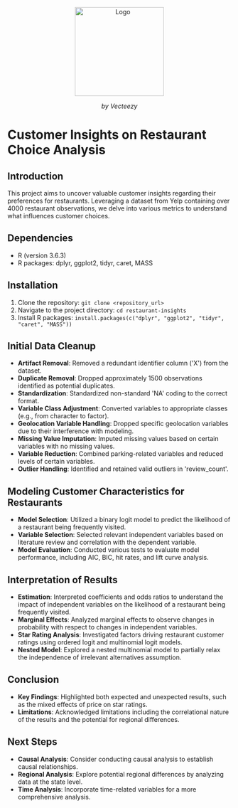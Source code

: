 <p align="center">
  <img src="https://static.vecteezy.com/system/resources/previews/027/127/559/non_2x/yelp-logo-yelp-icon-transparent-free-png.png" width = 200 alt="Logo">
</p>
<p align="center"><em>by Vecteezy</em></p>

# Customer Insights on Restaurant Choice Analysis

## Introduction
This project aims to uncover valuable customer insights regarding their preferences for restaurants. Leveraging a dataset from Yelp containing over 4000 restaurant observations, we delve into various metrics to understand what influences customer choices.

## Dependencies
- R (version 3.6.3)
- R packages: dplyr, ggplot2, tidyr, caret, MASS

## Installation
1. Clone the repository: `git clone <repository_url>`
2. Navigate to the project directory: `cd restaurant-insights`
3. Install R packages: `install.packages(c("dplyr", "ggplot2", "tidyr", "caret", "MASS"))`

   
## Initial Data Cleanup
- **Artifact Removal**: Removed a redundant identifier column ('X') from the dataset.
- **Duplicate Removal**: Dropped approximately 1500 observations identified as potential duplicates.
- **Standardization**: Standardized non-standard 'NA' coding to the correct format.
- **Variable Class Adjustment**: Converted variables to appropriate classes (e.g., from character to factor).
- **Geolocation Variable Handling**: Dropped specific geolocation variables due to their interference with modeling.
- **Missing Value Imputation**: Imputed missing values based on certain variables with no missing values.
- **Variable Reduction**: Combined parking-related variables and reduced levels of certain variables.
- **Outlier Handling**: Identified and retained valid outliers in 'review_count'.

## Modeling Customer Characteristics for Restaurants
- **Model Selection**: Utilized a binary logit model to predict the likelihood of a restaurant being frequently visited.
- **Variable Selection**: Selected relevant independent variables based on literature review and correlation with the dependent variable.
- **Model Evaluation**: Conducted various tests to evaluate model performance, including AIC, BIC, hit rates, and lift curve analysis.

## Interpretation of Results
- **Estimation**: Interpreted coefficients and odds ratios to understand the impact of independent variables on the likelihood of a restaurant being frequently visited.
- **Marginal Effects**: Analyzed marginal effects to observe changes in probability with respect to changes in independent variables.
- **Star Rating Analysis**: Investigated factors driving restaurant customer ratings using ordered logit and multinomial logit models.
- **Nested Model**: Explored a nested multinomial model to partially relax the independence of irrelevant alternatives assumption.

## Conclusion
- **Key Findings**: Highlighted both expected and unexpected results, such as the mixed effects of price on star ratings.
- **Limitations**: Acknowledged limitations including the correlational nature of the results and the potential for regional differences.

## Next Steps
- **Causal Analysis**: Consider conducting causal analysis to establish causal relationships.
- **Regional Analysis**: Explore potential regional differences by analyzing data at the state level.
- **Time Analysis**: Incorporate time-related variables for a more comprehensive analysis.
